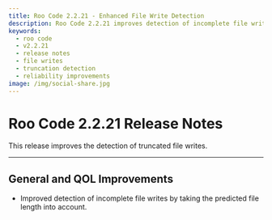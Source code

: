 ```yaml
---
title: Roo Code 2.2.21 - Enhanced File Write Detection
description: Roo Code 2.2.21 improves detection of incomplete file writes by considering predicted file length for better reliability.
keywords:
  - roo code
  - v2.2.21
  - release notes
  - file writes
  - truncation detection
  - reliability improvements
image: /img/social-share.jpg
---
```


# Roo Code 2.2.21 Release Notes

This release improves the detection of truncated file writes.

---

## General and QOL Improvements

*   Improved detection of incomplete file writes by taking the predicted file length into account.